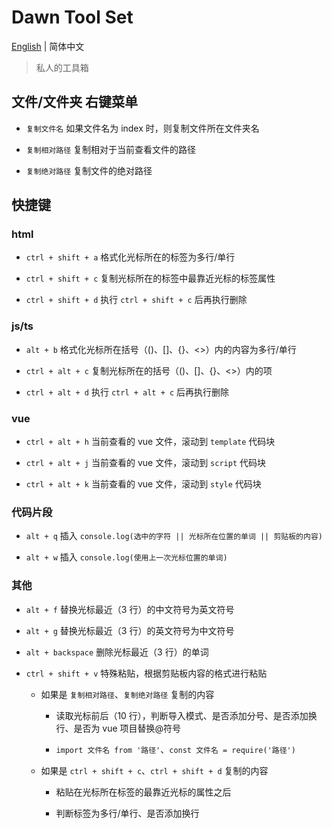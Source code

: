 # Dawn Tool Set

[English](./README.md) | 简体中文

> 私人的工具箱

## 文件/文件夹 右键菜单

- `复制文件名` 如果文件名为 index 时，则复制文件所在文件夹名

- `复制相对路径` 复制相对于当前查看文件的路径

- `复制绝对路径` 复制文件的绝对路径

## 快捷键

### html

- `ctrl + shift + a` 格式化光标所在的标签为多行/单行

- `ctrl + shift + c` 复制光标所在的标签中最靠近光标的标签属性

- `ctrl + shift + d` 执行 `ctrl + shift + c` 后再执行删除

### js/ts

- `alt + b` 格式化光标所在括号（()、[]、{}、<>）内的内容为多行/单行

- `ctrl + alt + c` 复制光标所在的括号（()、[]、{}、<>）内的项

- `ctrl + alt + d` 执行 `ctrl + alt + c` 后再执行删除

### vue

- `ctrl + alt + h` 当前查看的 vue 文件，滚动到 `template` 代码块

- `ctrl + alt + j` 当前查看的 vue 文件，滚动到 `script` 代码块

- `ctrl + alt + k` 当前查看的 vue 文件，滚动到 `style` 代码块

### 代码片段

- `alt + q` 插入 `console.log(选中的字符 || 光标所在位置的单词 || 剪贴板的内容)`

- `alt + w` 插入 `console.log(使用上一次光标位置的单词)`

### 其他

- `alt + f` 替换光标最近（3 行）的中文符号为英文符号

- `alt + g` 替换光标最近（3 行）的英文符号为中文符号

- `alt + backspace` 删除光标最近（3 行）的单词

- `ctrl + shift + v` 特殊粘贴，根据剪贴板内容的格式进行粘贴

  - 如果是 `复制相对路径`、`复制绝对路径` 复制的内容

    - 读取光标前后（10 行），判断导入模式、是否添加分号、是否添加换行、是否为 vue 项目替换@符号

    - `import 文件名 from '路径'`、`const 文件名 = require('路径')`

  - 如果是 `ctrl + shift + c`、`ctrl + shift + d` 复制的内容

    - 粘贴在光标所在标签的最靠近光标的属性之后

    - 判断标签为多行/单行、是否添加换行
